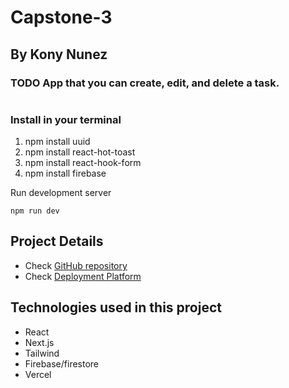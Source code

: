
# Capstone-3 
## By Kony Nunez
### TODO App that you can create, edit, and delete a task.  


#

### Install in your terminal
1. npm install uuid
2. npm install react-hot-toast
3. npm install react-hook-form
4. npm install firebase 

Run development server
```
npm run dev
```


## Project Details


- Check  [GitHub repository](https:/) 
- Check  [Deployment Platform](https:/)

## Technologies used in this project
- React
- Next.js
- Tailwind
- Firebase/firestore
- Vercel 